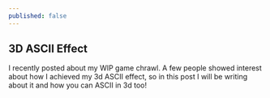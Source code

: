 ```yaml
---
published: false
---
```


## 3D ASCII Effect

I recently posted about my WIP game chrawl. A few people showed interest about how I achieved my 3d ASCII effect, so in this post I will be writing about it and how you can ASCII in 3d too!

